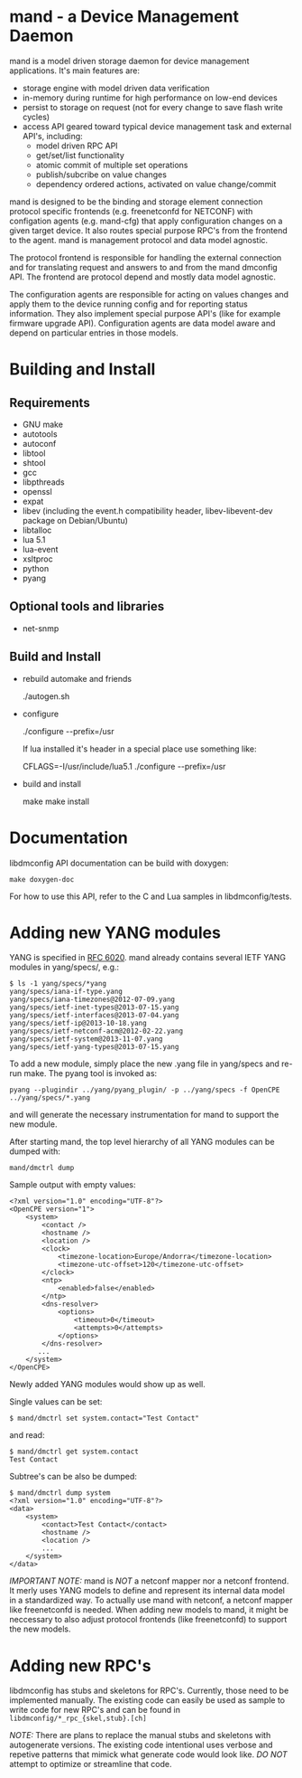 # mand - a Device Management Daemon

mand is a model driven storage daemon for device management applications. It's main features are:
- storage engine with model driven data verification
- in-memory during runtime for high performance on low-end devices
- persist to storage on request (not for every change to save flash write cycles)
- access API geared toward typical device management task and external API's, including:
  - model driven RPC API
  - get/set/list functionality
  - atomic commit of multiple set operations
  - publish/subcribe on value changes
  - dependency ordered actions, activated on value change/commit

mand is designed to be the binding and storage element connection protocol specific frontends
(e.g. freenetconfd for NETCONF) with configation agents (e.g. mand-cfg) that apply configuration
changes on a given target device. It also routes special purpose RPC's from the frontend to
the agent. mand is management protocol and data model agnostic.

The protocol frontend is responsible for handling the external connection and for translating
request and answers to and from the mand dmconfig API. The frontend are protocol depend and
mostly data model agnostic.

The configuration agents are responsible for acting on values changes and apply them to the
device running config and for reporting status information. They also implement special
purpose API's (like for example firmware upgrade API). Configuration agents are data model
aware and depend on particular entries in those models.

# Building and Install

## Requirements

- GNU make
- autotools
- autoconf
- libtool
- shtool
- gcc
- libpthreads
- openssl
- expat
- libev (including the event.h compatibility header, libev-libevent-dev package on Debian/Ubuntu)
- libtalloc
- lua 5.1
- lua-event
- xsltproc
- python
- pyang

## Optional tools and libraries

- net-snmp

## Build and Install

* rebuild automake and friends

	./autogen.sh

* configure

	./configure --prefix=/usr

  If lua installed it's header in a special place use something like:

	CFLAGS=-I/usr/include/lua5.1 ./configure --prefix=/usr

* build and install

	make
	make install

# Documentation

libdmconfig API documentation can be build with doxygen:

	make doxygen-doc

For how to use this API, refer to the C and Lua samples in libdmconfig/tests.

# Adding new YANG modules

YANG is specified in [RFC 6020][1]. mand already contains several IETF YANG modules
in yang/specs/, e.g.:

    $ ls -1 yang/specs/*yang
    yang/specs/iana-if-type.yang
    yang/specs/iana-timezones@2012-07-09.yang
    yang/specs/ietf-inet-types@2013-07-15.yang
    yang/specs/ietf-interfaces@2013-07-04.yang
    yang/specs/ietf-ip@2013-10-18.yang
    yang/specs/ietf-netconf-acm@2012-02-22.yang
    yang/specs/ietf-system@2013-11-07.yang
    yang/specs/ietf-yang-types@2013-07-15.yang

To add a new module, simply place the new .yang file in yang/specs and re-run make.
The pyang tool is invoked as:

    pyang --plugindir ../yang/pyang_plugin/ -p ../yang/specs -f OpenCPE ../yang/specs/*.yang

and will generate the necessary instrumentation for mand to support the new module.

After starting mand, the top level hierarchy of all YANG modules can be dumped with:

    mand/dmctrl dump

Sample output with empty values:

    <?xml version="1.0" encoding="UTF-8"?>
    <OpenCPE version="1">
        <system>
            <contact />
            <hostname />
            <location />
            <clock>
                <timezone-location>Europe/Andorra</timezone-location>
                <timezone-utc-offset>120</timezone-utc-offset>
            </clock>
            <ntp>
                <enabled>false</enabled>
            </ntp>
            <dns-resolver>
                <options>
                    <timeout>0</timeout>
                    <attempts>0</attempts>
                </options>
            </dns-resolver>
           ...
        </system>
    </OpenCPE>

Newly added YANG modules would show up as well.

Single values can be set:

    $ mand/dmctrl set system.contact="Test Contact"

and read:

    $ mand/dmctrl get system.contact
    Test Contact

Subtree's can be also be dumped:

    $ mand/dmctrl dump system
    <?xml version="1.0" encoding="UTF-8"?>
    <data>
        <system>
            <contact>Test Contact</contact>
            <hostname />
            <location />
            ...
        </system>
    </data>

*IMPORTANT NOTE:* mand is *NOT* a netconf mapper nor a netconf frontend.
It merly uses YANG models to define and represent its internal data
model in a standardized way.
To actually use mand with netconf, a netconf mapper like freenetconfd
is needed. When adding new models to mand, it might be neccessary to also
adjust protocol frontends (like freenetconfd) to support the new models.

# Adding new RPC's

libdmconfig has stubs and skeletons for RPC's. Currently, those need to be
implemented manually. The existing code can easily be used as sample to
write code for new RPC's and can be found in `libdmconfig/*_rpc_{skel,stub}.[ch]`

*NOTE:* There are plans to replace the manual stubs and skeletons with
autogenerate versions. The existing code intentional uses verbose and
repetive patterns that mimick what generate code would look like.
*DO NOT* attempt to optimize or streamline that code.

[1]: http://tools.ietf.org/html/rfc6020
